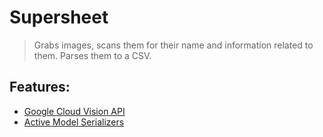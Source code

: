 # Supersheet
> Grabs images, scans them for their name and information related to them. Parses them to a CSV.


## Features:
- [Google Cloud Vision API](https://cloud.google.com/vision/)
- [Active Model Serializers](https://github.com/rails-api/active_model_serializers) 

